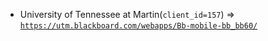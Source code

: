  - University of Tennessee at Martin(`client_id=157`) => [`https://utm.blackboard.com/webapps/Bb-mobile-bb_bb60/`](https://utm.blackboard.com/webapps/Bb-mobile-bb_bb60/)
